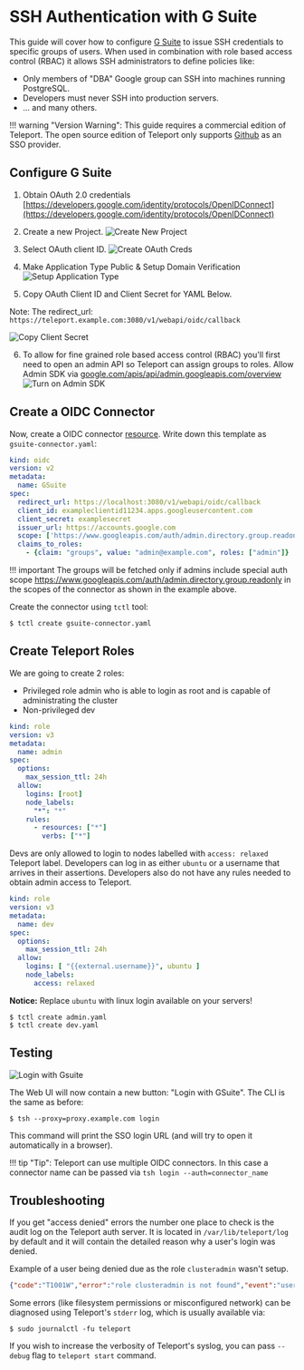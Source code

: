# SSH Authentication with G Suite

This guide will cover how to configure [G Suite](https://gsuite.google.com) to issue
SSH credentials to specific groups of users. When used in combination with role
based access control (RBAC) it allows SSH administrators to define policies
like:

* Only members of "DBA" Google group can SSH into machines running PostgreSQL.
* Developers must never SSH into production servers.
* ... and many others.

!!! warning "Version Warning":
    This guide requires a commercial edition of Teleport. The open source
    edition of Teleport only supports [Github](admin-guide/#github-oauth-20) as
    an SSO provider.


## Configure G Suite

1. Obtain OAuth 2.0 credentials  [https://developers.google.com/identity/protocols/OpenIDConnect](https://developers.google.com/identity/protocols/OpenIDConnect)

2. Create a new Project.
![Create New Project](img/gsuite/gsuite-1-new-project.png)

3. Select OAuth client ID.
![Create OAuth Creds](img/gsuite/gsuite-2-created-creds.png)

4. Make Application Type Public & Setup Domain Verification
![Setup Application Type](img/gsuite/gsuite-3-oauth.png)

5. Copy OAuth Client ID and Client Secret for YAML Below.

Note: The redirect_url: `https://teleport.example.com:3080/v1/webapi/oidc/callback`

![Copy Client Secret](img/gsuite/gsuite-5-copy-client-id.png)

6. To allow for fine grained role based access control (RBAC) you'll first need to
open an admin API so Teleport can assign groups to roles. Allow Admin SDK via [google.com/apis/api/admin.googleapis.com/overview](https://console.developers.google.com/apis/api/admin.googleapis.com/overview)
![Turn on Admin SDK](img/gsuite/gsuite-4-admin-sdk.png)



## Create a OIDC Connector

Now, create a OIDC connector [resource](admin-guide#resources).
Write down this template as `gsuite-connector.yaml`:

```yaml
kind: oidc
version: v2
metadata:
  name: GSuite
spec:
  redirect_url: https://localhost:3080/v1/webapi/oidc/callback
  client_id: exampleclientid11234.apps.googleusercontent.com
  client_secret: examplesecret
  issuer_url: https://accounts.google.com
  scope: ['https://www.googleapis.com/auth/admin.directory.group.readonly', 'openid', 'email']
  claims_to_roles:
    - {claim: "groups", value: "admin@example.com", roles: ["admin"]}
```

!!! important
    The groups will be fetched only if admins include special auth scope https://www.googleapis.com/auth/admin.directory.group.readonly in the scopes of the connector as shown in the example above.


Create the connector using `tctl` tool:

```bsh
$ tctl create gsuite-connector.yaml
```

## Create Teleport Roles

We are going to create 2 roles:
-  Privileged role admin who is able to login as root and is capable of administrating
the cluster
- Non-privileged dev

```yaml
kind: role
version: v3
metadata:
  name: admin
spec:
  options:
    max_session_ttl: 24h
  allow:
    logins: [root]
    node_labels:
      "*": "*"
    rules:
      - resources: ["*"]
        verbs: ["*"]
```

Devs are only allowed to login to nodes labelled with `access: relaxed`
Teleport label. Developers can log in as either `ubuntu` or a username that
arrives in their assertions. Developers also do not have any rules needed to
obtain admin access to Teleport.

```yaml
kind: role
version: v3
metadata:
  name: dev
spec:
  options:
    max_session_ttl: 24h
  allow:
    logins: [ "{{external.username}}", ubuntu ]
    node_labels:
      access: relaxed
```

**Notice:** Replace `ubuntu` with linux login available on your servers!

```bsh
$ tctl create admin.yaml
$ tctl create dev.yaml
```

## Testing
![Login with Gsuite](img/gsuite/gsuite-6-loginwithgsuite.png)


The Web UI will now contain a new button: "Login with GSuite". The CLI is
the same as before:

```bsh
$ tsh --proxy=proxy.example.com login
```

This command will print the SSO login URL (and will try to open it
automatically in a browser).

!!! tip "Tip":
    Teleport can use multiple OIDC connectors. In this case a connector name
    can be passed via `tsh login --auth=connector_name`


## Troubleshooting

If you get "access denied" errors the number one place to check is the audit
log on the Teleport auth server. It is located in `/var/lib/teleport/log` by
default and it will contain the detailed reason why a user's login was denied.

Example of a user being denied due as the role `clusteradmin` wasn't setup.
```json
{"code":"T1001W","error":"role clusteradmin is not found","event":"user.login","method":"oidc","success":false,"time":"2019-06-15T19:38:07Z","uid":"cd9e45d0-b68c-43c3-87cf-73c4e0ec37e9"}
```


Some errors (like filesystem permissions or misconfigured network) can be
diagnosed using Teleport's `stderr` log, which is usually available via:

```bsh
$ sudo journalctl -fu teleport
```

If you wish to increase the verbosity of Teleport's syslog, you can pass
`--debug` flag to `teleport start` command.

